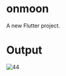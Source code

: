 # onmoon

A new Flutter project.

# Output
![44](https://github.com/moixKhalil/First_Project_Udemy/assets/120629900/8ad7e374-309a-4ddb-a140-081acaf6d3fb)

